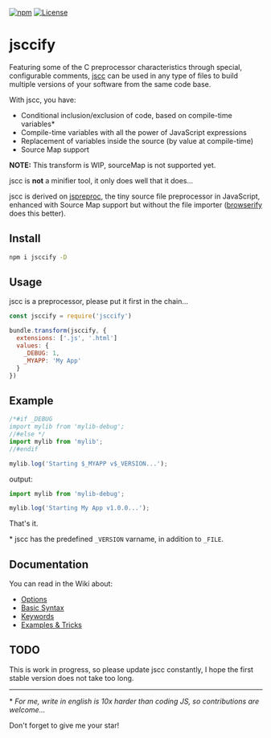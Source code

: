 [![npm][npm-image]][npm-url]
[![License][license-image]][license-url]

# jsccify

Featuring some of the C preprocessor characteristics through special, configurable comments, [jscc](https://github.com/aMarCruz/jscc) can be used in any type of files to build multiple versions of your software from the same code base.

With jscc, you have:

* Conditional inclusion/exclusion of code, based on compile-time variables*
* Compile-time variables with all the power of JavaScript expressions
* Replacement of variables inside the source (by value at compile-time)
* Source Map support

**NOTE:** This transform is WIP, sourceMap is not supported yet.

jscc is **not** a minifier tool, it only does well that it does...

jscc is derived on [jspreproc](http://amarcruz.github.io/jspreproc), the tiny source file preprocessor in JavaScript, enhanced with Source Map support but without the file importer ([browserify](http://browserify.org/) does this better).

## Install

```sh
npm i jsccify -D
```

## Usage

jscc is a preprocessor, please put it first in the chain...

```js
const jsccify = require('jsccify')

bundle.transform(jsccify, {
  extensions: ['.js', '.html']
  values: {
    _DEBUG: 1,
    _MYAPP: 'My App'
  }
})
```

## Example

```js
/*#if _DEBUG
import mylib from 'mylib-debug';
//#else */
import mylib from 'mylib';
//#endif

mylib.log('Starting $_MYAPP v$_VERSION...');
```

output:

```js
import mylib from 'mylib-debug';

mylib.log('Starting My App v1.0.0...');
```

That's it.

\* jscc has the predefined `_VERSION` varname, in addition to `_FILE`.


## Documentation

You can read in the Wiki about:

- [Options](https://github.com/aMarCruz/jscc/wiki/Options)
- [Basic Syntax](https://github.com/aMarCruz/jscc/wiki/Syntax)
- [Keywords](https://github.com/aMarCruz/jscc/wiki/Keywords)
- [Examples & Tricks](https://github.com/aMarCruz/jscc/wiki/Examples)


## TODO

This is work in progress, so please update jscc constantly, I hope the first stable version does not take too long.

---

\* _For me, write in english is 10x harder than coding JS, so contributions are welcome..._


Don't forget to give me your star!


[npm-image]:      https://img.shields.io/npm/v/jsccify.svg
[npm-url]:        https://www.npmjs.com/package/jsccify
[license-image]:  https://img.shields.io/npm/l/express.svg
[license-url]:    https://github.com/aMarCruz/jscc/blob/master/LICENSE
